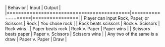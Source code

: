 | Behavior                                  | Input             | Output         |
|===========================================|===================|================|
| Player can input Rock, Paper, or Scissors | Rock              | You chose rock |
| Rock beats scissors                       | Rock v. Scissors  | Rock wins      |
| Paper beats rock                          | Rock v. Paper     | Paper wins     |
| Scissors beats paper                      | Paper v. Scissors | Scissors wins  |
| Any two of the same is a draw             | Paper v. Paper    | Draw           |
